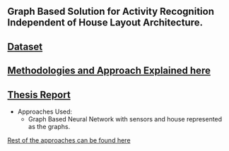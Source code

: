 ## Graph Based Solution for Activity Recognition Independent of House Layout Architecture.


## [Dataset](https://drive.google.com/drive/folders/1qFzu-p9T1n2mEbpAnZkj5ZwdubzwBlEp?usp=sharing)

## [Methodologies and Approach Explained here](https://github.com/harshgrovr/Activity-Recognition-Independent-of-House-Layout/files/6602695/Project.Presentation.pdf)

## [Thesis Report](https://github.com/harshgrovr/Activity-Recognition-Independent-of-House-Layout/files/6602783/Master_Harsh.pdf)

- Approaches Used:  
  - Graph Based Neural Network with sensors and house represented as the graphs. 

[Rest of the approaches can be found here](https://github.com/harshgrovr/Activity-Recognition-Independent-of-House-Layout)

